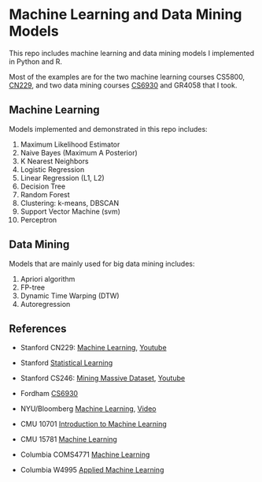 # Machine Learning and Data Mining Models

This repo includes machine learning and data mining models I implemented in Python and R. 

Most of the examples are for the two machine learning courses CS5800, [CN229](http://cs229.stanford.edu/syllabus.html), and two data mining courses [CS6930](https://storm.cis.fordham.edu/~yzhao/fall2018/CS6930_syllabus.html) and GR4058 that I took. 


## Machine Learning 

Models implemented and demonstrated in this repo includes: 

1. Maximum Likelihood Estimator
2. Naive Bayes (Maximum A Posterior)
3. K Nearest Neighbors
4. Logistic Regression
5. Linear Regression (L1, L2)
6. Decision Tree
7. Random Forest
8. Clustering: k-means, DBSCAN
9. Support Vector Machine (svm)
10. Perceptron 

## Data Mining 

Models that are mainly used for big data mining includes:

1. Apriori algorithm
2. FP-tree
3. Dynamic Time Warping (DTW)
4. Autoregression

## References

* Stanford CN229: [Machine Learning](http://cs229.stanford.edu/syllabus.html), [Youtube](https://www.youtube.com/playlist?list=PLLssT5z_DsK-h9vYZkQkYNWcItqhlRJLN)

* Stanford [Statistical Learning](https://lagunita.stanford.edu/courses/HumanitiesSciences/StatLearning/Winter2016/about)

* Stanford CS246: [Mining Massive Dataset](http://web.stanford.edu/class/cs246/), [Youtube](https://www.youtube.com/playlist?list=PLLssT5z_DsK9JDLcT8T62VtzwyW9LNepV)

* Fordham [CS6930](https://storm.cis.fordham.edu/~yzhao/fall2018/CS6930_syllabus.html)

* NYU/Bloomberg [Machine Learning](https://davidrosenberg.github.io/ml2018/#home), [Video](https://bloomberg.github.io/foml/#lectures)

* CMU 10701 [Introduction to Machine Learning](http://www.cs.cmu.edu/~10701/lectures.html)

* CMU 15781 [Machine Learning](http://www.cs.cmu.edu/~tom/10701_sp11/lectures.shtml)

* Columbia COMS4771 [Machine Learning](http://www.cs.columbia.edu/~djhsu/coms4771-f18/)

* Columbia W4995 [Applied Machine Learning](http://www.cs.columbia.edu/~amueller/comsw4995s18/syllabus/)




